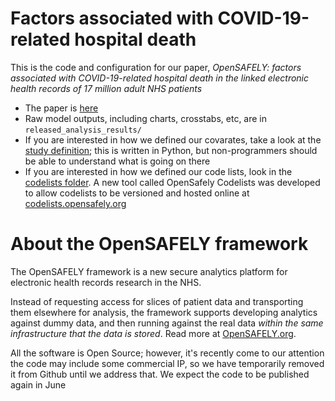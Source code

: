 # Factors associated with COVID-19-related hospital death

This is the code and configuration for our paper, _OpenSAFELY: factors associated with
COVID-19-related hospital death in the linked electronic health records of 17 million adult
NHS patients_

* The paper is [here](https://www.medrxiv.org/content/10.1101/2020.05.06.20092999v1)
* Raw model outputs, including charts, crosstabs, etc, are in `released_analysis_results/`
* If you are interested in how we defined our covarates, take a look at the [study definition](analysis/study_definition.py); this is written in Python, but non-programmers should be able to understand what is going on there
* If you are interested in how we defined our code lists, look in the [codelists folder](./codelists/). A new tool
called OpenSafely Codelists was developed to allow codelists to be versioned and hosted online at [codelists.opensafely.org](http://codelists.opensafely.org)

# About the OpenSAFELY framework

The OpenSAFELY framework is a new secure analytics platform for
electronic health records research in the NHS.

Instead of requesting access for slices of patient data and
transporting them elsewhere for analysis, the framework supports
developing analytics against dummy data, and then running against the
real data *within the same infrastructure that the data is stored*.
Read more at [OpenSAFELY.org](https://opensafely.org).

All the software is Open Source; however, it's recently come to our
attention the code may include some commercial IP, so we have
temporarily removed it from Github until we address that.  We expect
the code to be published again in June
